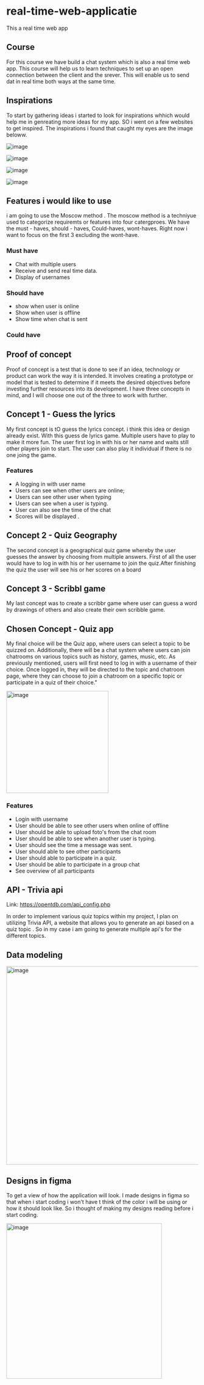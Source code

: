 # real-time-web-applicatie
This a real time web app 

## Course

For this course we have build a chat system which is also a real time web app. This course will help us to learn techniques to set up an open connection between the client and the srever. This will enable us to send dat in real time both ways at the same time. 

## Inspirations 
To start by gathering ideas i started to look for inspirations whhich would help me in genreating more ideas for my app. SO i went on a few websites to get inspired. The inspirations i found that caught my eyes are the image beloww. 

![image](https://user-images.githubusercontent.com/90154152/232762158-a4eaf07e-7f7a-44bf-ba61-61bcf60711bd.png)

![image](https://user-images.githubusercontent.com/90154152/232762271-a3b392c1-6c3d-47c6-8515-068753ae7230.png)

![image](https://user-images.githubusercontent.com/90154152/232762320-efe52c47-4453-4f5d-852f-d1fcb78f762d.png)

![image](https://user-images.githubusercontent.com/90154152/232762367-122fbc35-a499-4999-8d8f-c175c8333875.png)



## Features i would like to use 
 i am going to use the Moscow method . The moscow method is a techniyue used to categorize requiremts or features into four catergproes. We have the must - haves, should - haves, Could-haves, wont-haves. 
 Right now i want to focus on the first 3 excluding the wont-have. 
 
### Must have 
- Chat with multiple users
- Receive and send real time data. 
- Display of usernames 

### Should have 
  - show when user is online 
  - Show when user is offline 
  - Show time when chat is sent 
  
### Could have


## Proof of concept 

 Proof of concept is a test that is done to see if an idea, technology or product can work the way it is intended. It involves creating a prototype or model that is tested to determine if it meets the desired objectives before investing further resources into its development.
I have three concepts in mind, and I will choose one out of the three to work with further.

## Concept 1 - Guess the lyrics
My first concept is tO guess the lyrics concept. i think this idea or design already exist. With this guess de lyrics game. Multiple users have to play to make it more fun. The user first log in with his or her name and waits still other players join to start. The user can also play it individual if there is no one joing the game. 

###  Features 
- A logging in with user name 
- Users can see when other users are online;
- Users  can see other user when typing 
- Users can see when a user is typing. 
- User can also see the time of the chat
- Scores will be displayed . 


## Concept 2 - Quiz Geography 

The second concept is a geographical quiz game whereby the user guesses the answer by choosing from multiple answers. First of all the user would have to log in with his or her username to join the quiz.After finishing the quiz the user will see his or her scores on a board 



## Concept 3 - Scribbl game 
My last concept was to create a scribbr game where user can guess a word by drawings of others and also create their own scribble game.



## Chosen Concept - Quiz app 

My final choice will be the Quiz app, where users can select a topic to be quizzed on. Additionally, there will be a chat system where users can join chatrooms on various topics such as history, games, music, etc. As previously mentioned, users will first need to log in with a username of their choice. Once logged in, they will be directed to the topic and chatroom page, where they can choose to join a chatroom on a specific topic or participate in a quiz of their choice."

<img width="268" alt="image" src="https://user-images.githubusercontent.com/90154152/234077983-1d02d34d-a577-4b95-842a-d51580937a23.png">



### Features 

- Login with username 
- User should be able to see other users when online of offline
- User should be able to upload foto's from the chat room 
- User should be able to see when another user is typing. 
- User should see the time a message was sent. 
- User should able to see other participants 
- User should able to participate in a quiz. 
- User should be able to participate in a group chat
- See overview of all participants 


## API - Trivia api 
Link: https://opentdb.com/api_config.php

In order to implement various quiz topics within my project, I plan on utilizing Trivia API, a website that allows you to generate an api based on a quiz topic . So in my case i am going to generate multiple api's for the different topics. 

## Data modeling 


<img width="521" alt="image" src="https://user-images.githubusercontent.com/90154152/234083042-1bec3664-1f6a-4212-81ee-af54c950dee9.png">



## Designs in figma 
To get a view of how the application will look. I made designs in figma so that when i start coding i won't have t think of the color i will be using or how it should look like. So i thought of making my designs reading before i start coding. 

<img width="408" alt="image" src="https://user-images.githubusercontent.com/90154152/235462118-395ff86e-c10d-4c0e-b7c0-334c542e5a4d.png">
















